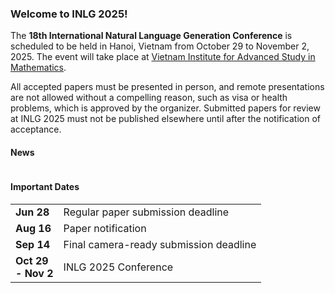 ### Welcome to INLG 2025!

The **18th International Natural Language Generation Conference** is scheduled to be held in Hanoi, Vietnam from October 29 to November 2, 2025.
The event will take place at [Vietnam Institute for Advanced Study in Mathematics](https://maps.app.goo.gl/sGMHtqe6Mr6Y8SrT7).

All accepted papers must be presented in person, and remote presentations are not allowed without a compelling reason, such as visa or health problems, which is approved by the organizer. Submitted papers for review at INLG 2025 must not be published elsewhere until after the notification of acceptance.

#### News

<table>
  <tbody>
    
  </tbody>
</table>

#### Important Dates

<table>
  <tbody>
    <tr>
      <td style="white-space: nowrap;"><b>Jun 28</b></td>
      <td>Regular paper submission deadline</td>
    </tr>
    <tr>
      <td style="white-space: nowrap;"><b>Aug 16</b></td>
      <td>Paper notification</td>
    </tr>
    <tr>
      <td style="white-space: nowrap;"><b>Sep 14</b></td>
      <td>Final camera-ready submission deadline</td>
    </tr>
    <tr>
      <td style="white-space: nowrap;"><b>Oct 29 <br>- Nov 2</b></td>
      <td>INLG 2025 Conference</td>
    </tr>
  </tbody>
</table>
